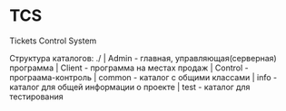 TCS
===

Tickets Control System

Структура каталогов:
./
 | Admin    -	главная, управляющая(серверная) программа
 | Client   -	программа на местах продаж
 | Control  -	програама-контроль
 | common   -	каталог с общими классами
 | info     -	каталог для общей информации о проекте
 | test     -	каталог для тестирования